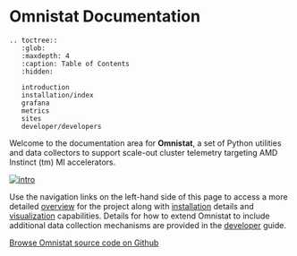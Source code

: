 # Omnistat Documentation


```eval_rst
.. toctree::
   :glob:
   :maxdepth: 4
   :caption: Table of Contents
   :hidden:

   introduction
   installation/index
   grafana
   metrics
   sites
   developer/developers
```

Welcome to the documentation area for **Omnistat**, a set of Python utilities and data collectors to support scale-out cluster telemetry targeting AMD Instinct (tm) MI accelerators.

[![intro](images/omnistat_intro.png)](images/omnistat_intro.png)


 Use the navigation links on the left-hand side of this page to access a more detailed [overview](introduction.md) for the project along with [installation](installation/index.md) details and [visualization](grafana.md)  capabilities. Details for how to extend Omnistat to include additional data collection mechanisms are provided in the [developer](developer/developers.md) guide.

 [Browse Omnistat source code on Github](https://github.com/ROCm/omnistat)
